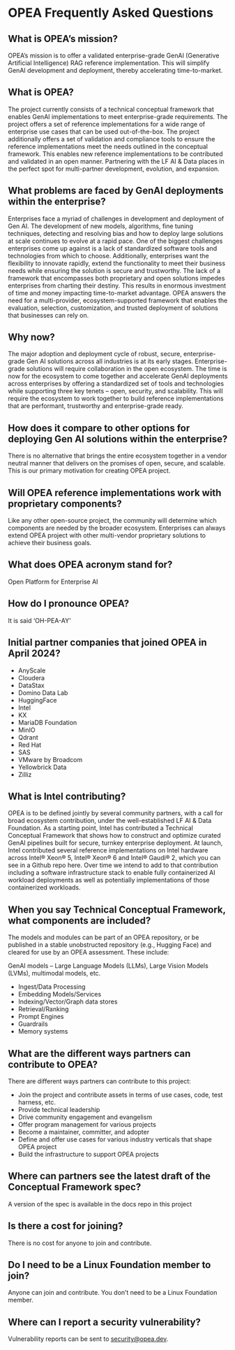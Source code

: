 # OPEA Frequently Asked Questions 

## What is OPEA’s mission? 
OPEA’s mission is to offer a validated enterprise-grade GenAI (Generative Artificial Intelligence) RAG reference implementation. This will simplify GenAI development and deployment, thereby accelerating time-to-market. 

## What is OPEA? 
The project currently consists of a technical conceptual framework that enables GenAI implementations to meet enterprise-grade requirements. The project offers a set of reference implementations for a wide range of enterprise use cases that can be used out-of-the-box. The project additionally offers a set of validation and compliance tools to ensure the reference implementations meet the needs outlined in the conceptual framework. This enables new reference implementations to be contributed and validated in an open manner. Partnering with the LF AI & Data places in the perfect spot for multi-partner development, evolution, and expansion. 

## What problems are faced by GenAI deployments within the enterprise? 
Enterprises face a myriad of challenges in development and deployment of Gen AI.  The development of new models, algorithms, fine tuning techniques, detecting and resolving bias and how to deploy large solutions at scale continues to evolve at a rapid pace. One of the biggest challenges enterprises come up against is a lack of standardized software tools and technologies from which to choose. Additionally, enterprises want the flexibility to innovate rapidly, extend the functionality to meet their business needs while ensuring the solution is secure and trustworthy. The lack of a framework that encompasses both proprietary and open solutions impedes enterprises from charting their destiny. This results in enormous investment of time and money impacting time-to-market advantage. OPEA answers the need for a multi-provider, ecosystem-supported framework that enables the evaluation, selection, customization, and trusted deployment of solutions that businesses can rely on. 

## Why now? 
The major adoption and deployment cycle of robust, secure, enterprise-grade Gen AI solutions across all industries is at its early stages.  Enterprise-grade solutions will require collaboration in the open ecosystem. The time is now for the ecosystem to come together and accelerate GenAI deployments across enterprises by offering a standardized set of tools and technologies while supporting three key tenets – open, security, and scalability. This will require the ecosystem to work together to build reference implementations that are performant, trustworthy and enterprise-grade ready. 

## How does it compare to other options for deploying Gen AI solutions within the enterprise? 
There is no alternative that brings the entire ecosystem together in a vendor neutral manner that delivers on the promises of open, secure, and scalable. This is our primary motivation for creating OPEA project.

## Will OPEA reference implementations work with proprietary components? 
Like any other open-source project, the community will determine which components are needed by the broader ecosystem.  Enterprises can always extend OPEA project with other multi-vendor proprietary solutions to achieve their business goals. 

## What does OPEA acronym stand for?  
Open Platform for Enterprise AI 

## How do I pronounce OPEA? 
It is said ‘OH-PEA-AY' 

## Initial partner companies that joined OPEA in April 2024? 
- AnyScale 
- Cloudera 
- DataStax 
- Domino Data Lab 
- HuggingFace 
- Intel 
- KX 
- MariaDB Foundation 
- MinIO 
- Qdrant 
- Red Hat 
- SAS 
- VMware by Broadcom 
- Yellowbrick Data 
- Zilliz 

## What is Intel contributing? 
OPEA is to be defined jointly by several community partners, with a call for broad ecosystem contribution, under the well-established LF AI & Data Foundation. As a starting point, Intel has contributed a Technical Conceptual Framework that shows how to construct and optimize curated GenAI pipelines built for secure, turnkey enterprise deployment.  At launch, Intel contributed several reference implementations on Intel hardware across Intel® Xeon® 5, Intel® Xeon® 6 and Intel® Gaudi® 2, which you can see in a Github repo here. Over time we intend to add to that contribution including a software infrastructure stack to enable fully containerized AI workload deployments as well as potentially implementations of those containerized workloads.  

## When you say Technical Conceptual Framework, what components are included?  
The models and modules can be part of an OPEA repository, or be published in a stable unobstructed repository (e.g., Hugging Face) and cleared for use by an OPEA assessment. These include: 

GenAI models – Large Language Models (LLMs), Large Vision Models (LVMs), multimodal models, etc.   
* Ingest/Data Processing 
* Embedding Models/Services 
* Indexing/Vector/Graph data stores 
* Retrieval/Ranking 
* Prompt Engines 
* Guardrails 
* Memory systems 

## What are the different ways partners can contribute to OPEA? 
There are different ways partners can contribute to this project: 

* Join the project and contribute assets in terms of use cases, code, test harness, etc. 
* Provide technical leadership  
* Drive community engagement and evangelism 
* Offer program management for various projects 
* Become a maintainer, committer, and adopter 
* Define and offer use cases for various industry verticals that shape OPEA project 
* Build the infrastructure to support OPEA projects 

## Where can partners see the latest draft of the Conceptual Framework spec? 
A version of the spec is available in the docs repo in this project 

## Is there a cost for joining? 
There is no cost for anyone to join and contribute. 

## Do I need to be a Linux Foundation member to join?  
Anyone can join and contribute. You don’t need to be a Linux Foundation member. 

## Where can I report a security vulnerability?
Vulnerability reports can be sent to security@opea.dev.

 

 
